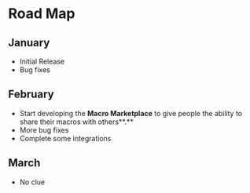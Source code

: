 # Road Map

## January

* Initial Release
* Bug fixes

## February

* Start developing the **Macro Marketplace** to give people the ability to share their macros with others**.**
* More bug fixes
* Complete some integrations

## March

* No clue

